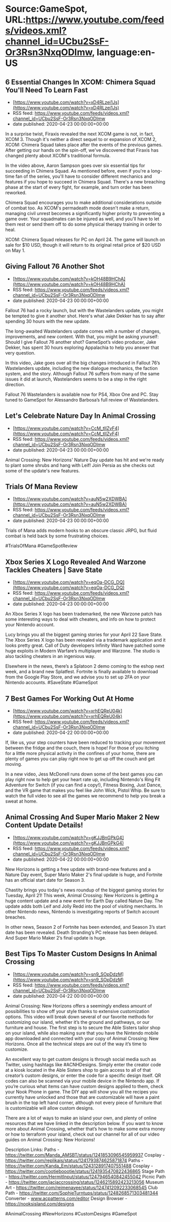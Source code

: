 # Source:GameSpot, URL:https://www.youtube.com/feeds/videos.xml?channel_id=UCbu2SsF-Or3Rsn3NxqODImw, language:en-US

## 6 Essential Changes In XCOM: Chimera Squad You'll Need To Learn Fast
 - [https://www.youtube.com/watch?v=xD4RLzei1Js](https://www.youtube.com/watch?v=xD4RLzei1Js)
 - RSS feed: https://www.youtube.com/feeds/videos.xml?channel_id=UCbu2SsF-Or3Rsn3NxqODImw
 - date published: 2020-04-23 00:00:00+00:00

In a surprise twist, Firaxis revealed the next XCOM game is not, in fact, XCOM 3. Though it's neither a direct sequel to or expansion of XCOM 2, XCOM: Chimera Squad takes place after the events of the previous games. After getting our hands on the spin-off, we've discovered that Firaxis has changed plenty about XCOM's traditional formula.

In the video above, Aaron Sampson goes over six essential tips for succeeding in Chimera Squad. As mentioned before, even if you're a long-time fan of the series, you'll have to consider different mechanics and features if you hope to succeed in Chimera Squad. There's a new breaching phase at the start of every fight, for example, and turn order has been reworked.

Chimera Squad encourages you to make additional considerations outside of combat too. As XCOM's permadeath mode doesn't make a return, managing civil unrest becomes a significantly higher priority to preventing a game over. Your squadmates can be injured as well, and you'll have to let them rest or send them off to do some physical therapy training in order to heal.

XCOM: Chimera Squad releases for PC on April 24. The game will launch on sale for $10 USD, though it will return to its original retail price of $20 USD on May 1.

## Giving Fallout 76 Another Shot
 - [https://www.youtube.com/watch?v=kOH48B9HChA](https://www.youtube.com/watch?v=kOH48B9HChA)
 - RSS feed: https://www.youtube.com/feeds/videos.xml?channel_id=UCbu2SsF-Or3Rsn3NxqODImw
 - date published: 2020-04-23 00:00:00+00:00

Fallout 76 had a rocky launch, but with the Wastelanders update, you might be tempted to give it another shot. Here's what Jake Dekker has to say after spending 30 hours with the new update.

The long-awaited Wastelanders update comes with a number of changes, improvements, and new content. With that, you might be asking yourself: Should I give Fallout 76 another shot? GameSpot’s video producer, Jake Dekker, has spent 30 hours exploring Appalachia to help you answer that very question.

In this video, Jake goes over all the big changes introduced in Fallout 76’s Wastelanders update, including the new dialogue mechanics, the faction system, and the story. Although Fallout 76 suffers from many of the same issues it did at launch, Wastelanders seems to be a step in the right direction.

Fallout 76 Wastelanders is available now for PS4, Xbox One and PC. Stay tuned to GameSpot for Alessandro Barbosa’s full review of Wastelanders.

## Let's Celebrate Nature Day In Animal Crossing
 - [https://www.youtube.com/watch?v=CcM_tIIZvF4](https://www.youtube.com/watch?v=CcM_tIIZvF4)
 - RSS feed: https://www.youtube.com/feeds/videos.xml?channel_id=UCbu2SsF-Or3Rsn3NxqODImw
 - date published: 2020-04-23 00:00:00+00:00

Animal Crossing: New Horizons' Nature Day update has hit and we're ready to plant some shrubs and hang with Leif! Join Persia as she checks out some of the update's new features.

## Trials Of Mana Review
 - [https://www.youtube.com/watch?v=auN5w2XDWBA](https://www.youtube.com/watch?v=auN5w2XDWBA)
 - RSS feed: https://www.youtube.com/feeds/videos.xml?channel_id=UCbu2SsF-Or3Rsn3NxqODImw
 - date published: 2020-04-23 00:00:00+00:00

Trials of Mana adds modern hooks to an obscure classic JRPG, but fluid combat is held back by some frustrating choices.

#TrialsOfMana #GameSpotReview

## Xbox Series X Logo Revealed And Warzone Tackles Cheaters | Save State
 - [https://www.youtube.com/watch?v=eqOa-DCG_DQ](https://www.youtube.com/watch?v=eqOa-DCG_DQ)
 - RSS feed: https://www.youtube.com/feeds/videos.xml?channel_id=UCbu2SsF-Or3Rsn3NxqODImw
 - date published: 2020-04-23 00:00:00+00:00

An Xbox Series X logo has been trademarked, the new Warzone patch has some interesting ways to deal with cheaters, and info on how to protect your Nintendo account. 

Lucy brings you all the biggest gaming stories for your April 22 Save State. The Xbox Series X logo has been revealed via a trademark application and it looks pretty great. Call of Duty developers Infinity Ward have patched some huge exploits in Modern Warfare’s multiplayer and Warzone. The studio is also tackling cheaters in an ingenious way.

Elsewhere in the news, there’s a Splatoon 2 demo coming to the eshop next week, and a brand new Splatfest. Fortnite is finally available to download from the Google Play Store, and we advise you to set up 2FA on your Nintendo accounts.
#SaveState #GameSpot

## 7 Best Games For Working Out At Home
 - [https://www.youtube.com/watch?v=xrhEQReU04k](https://www.youtube.com/watch?v=xrhEQReU04k)
 - RSS feed: https://www.youtube.com/feeds/videos.xml?channel_id=UCbu2SsF-Or3Rsn3NxqODImw
 - date published: 2020-04-22 00:00:00+00:00

If, like us, your step counters have been reduced to tracking your movement between the fridge and the couch, there is hope! For those of you itching for a little more physical activity in the confines of your home, there are plenty of games you can play right now to get up off the couch and get moving.

In a new video, Jess McDonell runs down some of the best games you can play right now to help get your heart rate up, including Nintendo's Ring Fit Adventure for Switch (if you can find a copy!), Fitness Boxing, Just Dance, and the VR game that makes you feel like John Wick, Pistol Whip. Be sure to watch the full video to see all the games we recommend to help you break a sweat at home.

## Animal Crossing And Super Mario Maker 2 New Content Update Details!
 - [https://www.youtube.com/watch?v=gKJJBnGPkG4](https://www.youtube.com/watch?v=gKJJBnGPkG4)
 - RSS feed: https://www.youtube.com/feeds/videos.xml?channel_id=UCbu2SsF-Or3Rsn3NxqODImw
 - date published: 2020-04-22 00:00:00+00:00

New Horizons is getting a free update with brand-new features and a Nature Day event, Super Mario Maker 2's final update is huge, and Fortnite has an official start date for Season 3. 

Chastity brings you today's news roundup of the biggest gaming stories for Tuesday, April 21! This week, Animal Crossing: New Horizons is getting a huge content update and a new event for Earth Day called Nature Day. The update adds both Leif and Jolly Redd into the pool of visiting merchants. In other Nintendo news, Nintendo is investigating reports of Switch account breaches. 

In other news, Season 2 of Fortnite has been extended, and Season 3’s start date has been revealed. Death Stranding’s PC release has been delayed. And Super Mario Maker 2’s final update is huge.

## Best Tips To Master Custom Designs In Animal Crossing
 - [https://www.youtube.com/watch?v=sn9_SOpDdzM](https://www.youtube.com/watch?v=sn9_SOpDdzM)
 - RSS feed: https://www.youtube.com/feeds/videos.xml?channel_id=UCbu2SsF-Or3Rsn3NxqODImw
 - date published: 2020-04-22 00:00:00+00:00

Animal Crossing: New Horizons offers a seemingly endless amount of possibilities to show off your style thanks to extensive customization options.  This video will break down several of our favorite methods for customizing our island, whether it’s the ground and pathways, or our furniture and house. The first step is to secure the Able Sisters tailor shop on your island, while also making sure that you have the Nintendo mobile app downloaded and connected with your copy of Animal Crossing: New Horizons. Once all the technical steps are out of the way it’s time to customize.

An excellent way to get custom designs is through social media such as Twitter, using hashtags like #ACNHDesigns. Simply enter the creator code at a kiosk located in the Able Sisters shop to gain access to all of that creator’s custom designs, or enter the code for a specific design itself. QR codes can also be scanned via your mobile device in the Nintendo app. If you’re curious what items can have custom designs applied to them, check your Nook Phone in game. The DIY app will show you all the recipes you currently have unlocked and those that are customizable will have a paint brush in the top left hand corner, although not every piece of furniture that is customizable will allow custom designs.

There are a lot of ways to make an island your own, and plenty of online resources that we have linked in the description below. If you want to know more about Animal Crossing, whether that’s how to make some extra money or how to terraform your island, check out our channel for all of our video guides on Animal Crossing: New Horizons!

Description Links:
Paths - https://twitter.com/Manda_AMSBT/status/1241853096545959937
Cosplay - https://twitter.com/replikais/status/1241793874625871874
Paths - https://twitter.com/Kanda_Em/status/1243128917407551488
Cosplay - https://twitter.com/cootieboootie/status/1241935470822436865
Stage Path - https://twitter.com/HermitInput/status/1247946540842455042
Picnic Path - https://twitter.com/jacjaccrossing/status/1246215892423213056
Museum Art - https://twitter.com/reimenayee/status/1247412092233068545
Club Path - https://twitter.com/SophieTurntups/status/1248268571303481344
Converter - www.acpatterns.com/editor
Design Browser - https://nooksisland.com/designs

#AnimalCrossing #NewHorizons #CustomDesigns #GameSpot

